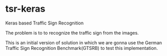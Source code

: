 # tsr-keras
Keras based Traffic Sign Recognition

The problem is to to recognize the traffic sign from the images.

This is an initial version of solution in which we are gonna use the German Traffic Sign Recognition Benchmark(GTSRB) to test this implementation.

